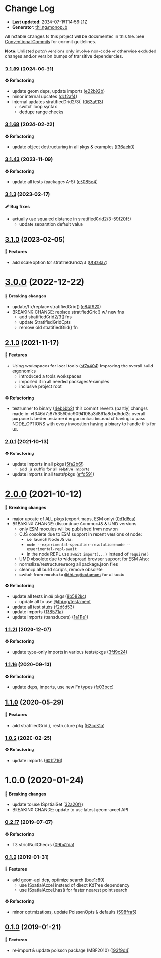 # Change Log

- **Last updated**: 2024-07-19T14:56:21Z
- **Generator**: [thi.ng/monopub](https://thi.ng/monopub)

All notable changes to this project will be documented in this file.
See [Conventional Commits](https://conventionalcommits.org/) for commit guidelines.

**Note:** Unlisted _patch_ versions only involve non-code or otherwise excluded changes
and/or version bumps of transitive dependencies.

### [3.1.89](https://github.com/thi-ng/umbrella/tree/@thi.ng/poisson@3.1.89) (2024-06-21)

#### ♻️ Refactoring

- update geom deps, update imports ([e22b92b](https://github.com/thi-ng/umbrella/commit/e22b92b))
- minor internal updates ([dcf2af4](https://github.com/thi-ng/umbrella/commit/dcf2af4))
- internal updates stratifiedGrid2/3() ([063a913](https://github.com/thi-ng/umbrella/commit/063a913))
  - switch loop syntax
  - dedupe range checks

### [3.1.68](https://github.com/thi-ng/umbrella/tree/@thi.ng/poisson@3.1.68) (2024-02-22)

#### ♻️ Refactoring

- update object destructuring in all pkgs & examples ([f36aeb0](https://github.com/thi-ng/umbrella/commit/f36aeb0))

### [3.1.43](https://github.com/thi-ng/umbrella/tree/@thi.ng/poisson@3.1.43) (2023-11-09)

#### ♻️ Refactoring

- update all tests (packages A-S) ([e3085e4](https://github.com/thi-ng/umbrella/commit/e3085e4))

### [3.1.3](https://github.com/thi-ng/umbrella/tree/@thi.ng/poisson@3.1.3) (2023-02-17)

#### 🩹 Bug fixes

- actually use squared distance in stratifiedGrid2/3 ([59f20f5](https://github.com/thi-ng/umbrella/commit/59f20f5))
  - update separation default value

## [3.1.0](https://github.com/thi-ng/umbrella/tree/@thi.ng/poisson@3.1.0) (2023-02-05)

#### 🚀 Features

- add scale option for stratifiedGrid2/3 ([0f828a7](https://github.com/thi-ng/umbrella/commit/0f828a7))

# [3.0.0](https://github.com/thi-ng/umbrella/tree/@thi.ng/poisson@3.0.0) (2022-12-22)

#### 🛑 Breaking changes

- update/fix/replace stratifiedGrid() ([e84f920](https://github.com/thi-ng/umbrella/commit/e84f920))
- BREAKING CHANGE: replace stratifiedGrid() w/ new fns
  - add stratifiedGrid2/3() fns
  - update StratifiedGridOpts
  - remove old stratifiedGrid() fn

## [2.1.0](https://github.com/thi-ng/umbrella/tree/@thi.ng/poisson@2.1.0) (2021-11-17)

#### 🚀 Features

- Using workspaces for local tools ([bf7a404](https://github.com/thi-ng/umbrella/commit/bf7a404))
  Improving the overall build ergonomics
  - introduced a tools workspaces
  - imported it in all needed packages/examples
  - inclusive project root

#### ♻️ Refactoring

- testrunner to binary ([4ebbbb2](https://github.com/thi-ng/umbrella/commit/4ebbbb2))
  this commit reverts (partly) changes made in:
  ef346d7a8753590dc9094108a3d861a8dbd5dd2c
  overall purpose is better testament ergonomics:
  instead of having to pass NODE_OPTIONS with every invocation
  having a binary to handle this for us.

### [2.0.1](https://github.com/thi-ng/umbrella/tree/@thi.ng/poisson@2.0.1) (2021-10-13)

#### ♻️ Refactoring

- update imports in all pkgs ([5fa2b6f](https://github.com/thi-ng/umbrella/commit/5fa2b6f))
  - add .js suffix for all relative imports
- update imports in all tests/pkgs ([effd591](https://github.com/thi-ng/umbrella/commit/effd591))

# [2.0.0](https://github.com/thi-ng/umbrella/tree/@thi.ng/poisson@2.0.0) (2021-10-12)

#### 🛑 Breaking changes

- major update of ALL pkgs (export maps, ESM only) ([0d1d6ea](https://github.com/thi-ng/umbrella/commit/0d1d6ea))
- BREAKING CHANGE: discontinue CommonJS & UMD versions
  - only ESM modules will be published from now on
  - CJS obsolete due to ESM support in recent versions of node:
    - i.e. launch NodeJS via:
    - `node --experimental-specifier-resolution=node --experimental-repl-await`
    - in the node REPL use `await import(...)` instead of `require()`
  - UMD obsolete due to widespread browser support for ESM
  Also:
  - normalize/restructure/reorg all package.json files
  - cleanup all build scripts, remove obsolete
  - switch from mocha to [@thi.ng/testament](https://github.com/thi-ng/umbrella/tree/main/packages/testament) for all tests

#### ♻️ Refactoring

- update all tests in _all_ pkgs ([8b582bc](https://github.com/thi-ng/umbrella/commit/8b582bc))
  - update all to use [@thi.ng/testament](https://github.com/thi-ng/umbrella/tree/main/packages/testament)
- update all test stubs ([f2d6d53](https://github.com/thi-ng/umbrella/commit/f2d6d53))
- update imports ([138571a](https://github.com/thi-ng/umbrella/commit/138571a))
- update imports (transducers) ([1a111e1](https://github.com/thi-ng/umbrella/commit/1a111e1))

### [1.1.21](https://github.com/thi-ng/umbrella/tree/@thi.ng/poisson@1.1.21) (2020-12-07)

#### ♻️ Refactoring

- update type-only imports in various tests/pkgs ([3fd9c24](https://github.com/thi-ng/umbrella/commit/3fd9c24))

### [1.1.16](https://github.com/thi-ng/umbrella/tree/@thi.ng/poisson@1.1.16) (2020-09-13)

#### ♻️ Refactoring

- update deps, imports, use new Fn types ([fe03bcc](https://github.com/thi-ng/umbrella/commit/fe03bcc))

## [1.1.0](https://github.com/thi-ng/umbrella/tree/@thi.ng/poisson@1.1.0) (2020-05-29)

#### 🚀 Features

- add stratifiedGrid(), restructure pkg ([62cd31a](https://github.com/thi-ng/umbrella/commit/62cd31a))

### [1.0.2](https://github.com/thi-ng/umbrella/tree/@thi.ng/poisson@1.0.2) (2020-02-25)

#### ♻️ Refactoring

- update imports ([601f716](https://github.com/thi-ng/umbrella/commit/601f716))

# [1.0.0](https://github.com/thi-ng/umbrella/tree/@thi.ng/poisson@1.0.0) (2020-01-24)

#### 🛑 Breaking changes

- update to use ISpatialSet ([32a20fe](https://github.com/thi-ng/umbrella/commit/32a20fe))
- BREAKING CHANGE: update to use latest geom-accel API

### [0.2.17](https://github.com/thi-ng/umbrella/tree/@thi.ng/poisson@0.2.17) (2019-07-07)

#### ♻️ Refactoring

- TS strictNullChecks ([09b42da](https://github.com/thi-ng/umbrella/commit/09b42da))

### [0.1.2](https://github.com/thi-ng/umbrella/tree/@thi.ng/poisson@0.1.2) (2019-01-31)

#### 🚀 Features

- add geom-api dep, optimize search ([bee1c89](https://github.com/thi-ng/umbrella/commit/bee1c89))
  - use ISpatialAccel instead of direct KdTree dependency
  - use ISpatialAccel.has() for faster nearest point search

#### ♻️ Refactoring

- minor optimizations, update PoissonOpts & defaults ([598fca5](https://github.com/thi-ng/umbrella/commit/598fca5))

## [0.1.0](https://github.com/thi-ng/umbrella/tree/@thi.ng/poisson@0.1.0) (2019-01-21)

#### 🚀 Features

- re-import & update poisson package (MBP2010) ([193f9d4](https://github.com/thi-ng/umbrella/commit/193f9d4))
